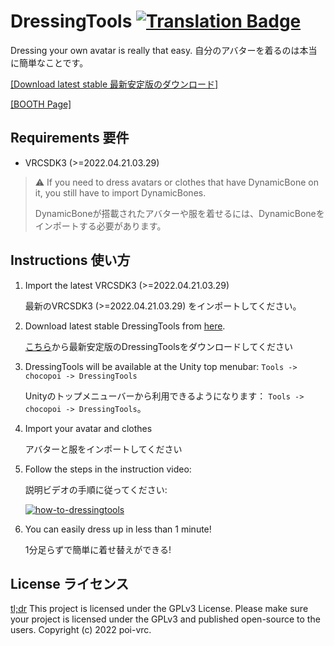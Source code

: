 # DressingTools [![Translation Badge](https://weblate.chocopoi.com/widgets/dressingtools/-/unity-tool/svg-badge.svg)](https://weblate.chocopoi.com/projects/dressingtools/)
Dressing your own avatar is really that easy. 自分のアバターを着るのは本当に簡単なことです。

[[Download latest stable 最新安定版のダウンロード]](https://github.com/poi-vrc/DressingTools/releases/latest)

[[BOOTH Page]](https://chocopoi.booth.pm/items/3639300)

## Requirements 要件

- VRCSDK3 (>=2022.04.21.03.29)

> :warning: If you need to dress avatars or clothes that have DynamicBone on it, you still have to import DynamicBones.
>
>  DynamicBoneが搭載されたアバターや服を着せるには、DynamicBoneをインポートする必要があります。

## Instructions 使い方

1. Import the latest VRCSDK3 (>=2022.04.21.03.29)

   最新のVRCSDK3 (>=2022.04.21.03.29) をインポートしてください。

2. Download latest stable DressingTools from [here](https://github.com/poi-vrc/DressingTools/releases/latest).

   [こちら](https://github.com/poi-vrc/DressingTools/releases/latest)から最新安定版のDressingToolsをダウンロードしてください

3. DressingTools will be available at the Unity top menubar: `Tools -> chocopoi -> DressingTools`

   Unityのトップメニューバーから利用できるようになります： `Tools -> chocopoi -> DressingTools`。

4. Import your avatar and clothes

   アバターと服をインポートしてください

5. Follow the steps in the instruction video:

   説明ビデオの手順に従ってください:

   [![how-to-dressingtools](https://img.youtube.com/vi/9nt2dDpnDA0/0.jpg)](https://www.youtube.com/watch?v=9nt2dDpnDA0)

6. You can easily dress up in less than 1 minute!

   1分足らずで簡単に着せ替えができる!

## License ライセンス
[tl;dr](https://tldrlegal.com/license/gnu-general-public-license-v3-(gpl-3)) This project is licensed under the GPLv3 License. Please make sure your project is licensed under the GPLv3 and published open-source to the users. Copyright (c) 2022 poi-vrc.